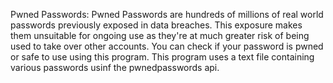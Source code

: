 Pwned Passwords:
Pwned Passwords are hundreds of millions of real world passwords previously exposed in data breaches. 
This exposure makes them unsuitable for ongoing use as they're at much greater risk of being used to take over other accounts. 
You can check if your password is pwned or safe to use using this program.
This program uses a text file containing various passwords usinf the pwnedpasswords api.
